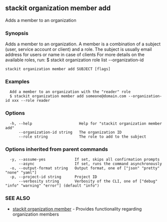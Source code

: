 ## stackit organization member add

Adds a member to an organization

### Synopsis

Adds a member to an organization.
A member is a combination of a subject (user, service account or client) and a role.
The subject is usually email address for users or name in case of clients
For more details on the available roles, run:
  $ stackit organization role list --organization-id <RESOURCE ID>

```
stackit organization member add SUBJECT [flags]
```

### Examples

```
  Add a member to an organization with the "reader" role
  $ stackit organization member add someone@domain.com --organization-id xxx --role reader
```

### Options

```
  -h, --help                     Help for "stackit organization member add"
      --organization-id string   The organization ID
      --role string              The role to add to the subject
```

### Options inherited from parent commands

```
  -y, --assume-yes             If set, skips all confirmation prompts
      --async                  If set, runs the command asynchronously
  -o, --output-format string   Output format, one of ["json" "pretty" "none" "yaml"]
  -p, --project-id string      Project ID
      --verbosity string       Verbosity of the CLI, one of ["debug" "info" "warning" "error"] (default "info")
```

### SEE ALSO

* [stackit organization member](./stackit_organization_member.md)	 - Provides functionality regarding organization members

